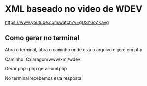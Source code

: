  


# XML baseado no video de WDEV 

https://www.youtube.com/watch?v=gUSY6oZKayg

## Como gerar no terminal

Abra o terminal, abra o caminho onde esta o arquivo e gere em php

Caminho:  C:/laragon/www/xml/wdev

Gerar php :  php gerar-xml.php

No terminal recebemos esta resposta: 




